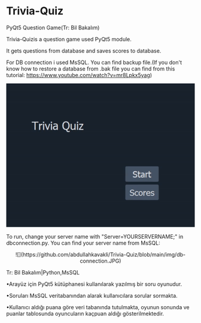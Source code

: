 # Trivia-Quiz
PyQt5 Question Game(Tr: Bil Bakalım)

Trivia-Quizis a question game used PyQt5 module.

It gets questions from database and saves scores to database.

For DB connection i used MsSQL. You can find backup file.(If you don't know how to restore a database from .bak file you can find from this tutorial: https://www.youtube.com/watch?v=mr8Lpkx5yag)

![](https://github.com/abdullahkavakli/Trivia-Quiz/blob/main/img/trivia-gif.gif)

To run, change your server name with "Server=YOURSERVERNAME;" in dbconnection.py. You can find your server name from MsSQL:


<p align="center">
![](https://github.com/abdullahkavakli/Trivia-Quiz/blob/main/img/db-connection.JPG)
</p>


Tr:
Bil Bakalım|Python,MsSQL

•Arayüz için PyQt5 kütüphanesi kullanılarak yazılmış bir soru oyunudur.

•Soruları MsSQL veritabanından alarak kullanıcılara sorular sormakta.

•Kullanıcı aldığı puana göre veri tabanında tutulmakta, oyunun sonunda ve puanlar tablosunda oyuncuların kaçpuan aldığı gösterilmektedir.
